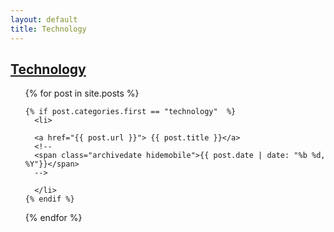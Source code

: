 ```yaml
---
layout: default
title: Technology
---
```

## [Technology]({{page.url}})

<div class="postcontent archive">
  <ul class="archive">
  {% for post in site.posts %}
    
    {% if post.categories.first == "technology"  %}
      <li>
      
      <a href="{{ post.url }}"> {{ post.title }}</a>
      <!--
      <span class="archivedate hidemobile">{{ post.date | date: "%b %d, %Y"}}</span>
      -->
      
      </li>
    {% endif %}
  {% endfor %}
  </ul>
</div>